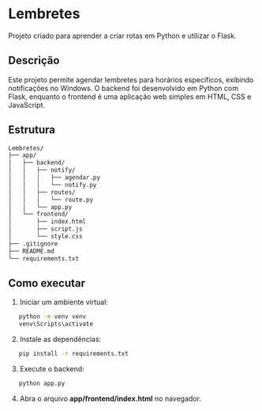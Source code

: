 # Lembretes

Projeto criado para aprender a criar rotas em Python e utilizar o Flask.

## Descrição

Este projeto permite agendar lembretes para horários específicos, exibindo notificações no Windows. O backend foi desenvolvido em Python com Flask, enquanto o frontend é uma aplicação web simples em HTML, CSS e JavaScript.

## Estrutura

```sh
Lembretes/
├── app/
│   ├── backend/
│   │   ├── notify/
│   │   │   ├── agendar.py
│   │   │   └── notify.py
│   │   ├── routes/
│   │   │   └── route.py
│   │   └── app.py
│   └── frontend/
│       ├── index.html
│       ├── script.js
│       └── style.css
├── .gitignore
├── README.md
└── requirements.txt
```

## Como executar

1. Iniciar um ambiente virtual:
```sh
   python -m venv venv
   venv\Scripts\activate
```

2. Instale as dependências:
```sh
   pip install -r requirements.txt
```

3. Execute o backend:
```sh
   python app.py
```

4. Abra o arquivo **app/frontend/index.html** no navegador.
